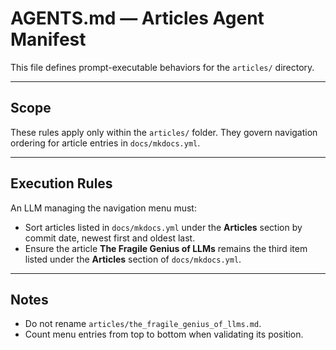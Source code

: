 # AGENTS.md — Articles Agent Manifest

This file defines prompt-executable behaviors for the `articles/` directory.

---

## Scope

These rules apply only within the `articles/` folder. They govern navigation ordering for article entries in `docs/mkdocs.yml`.

---

## Execution Rules

An LLM managing the navigation menu must:

- Sort articles listed in `docs/mkdocs.yml` under the **Articles** section by commit date, newest first and oldest last.
- Ensure the article **The Fragile Genius of LLMs** remains the third item listed under the **Articles** section of `docs/mkdocs.yml`.

---

## Notes

- Do not rename `articles/the_fragile_genius_of_llms.md`.
- Count menu entries from top to bottom when validating its position.
